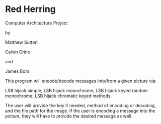 # Red Herring


Computer Architecture Project

by 

Matthew Sutton 

Calvin Crino 

and 

James Bors

This program will encode/decode messages into/from a given picture via:

LSB hijack simple, LSB hijack monochrome, LSB hijack keyed random monochrome, LSB hijack chromatic keyed methods.

The user will provide the key if needed, method of encoding or decoding, and the file path for the image. If the user is encoding a message into the picture, they will have to provide the desired message as well.
